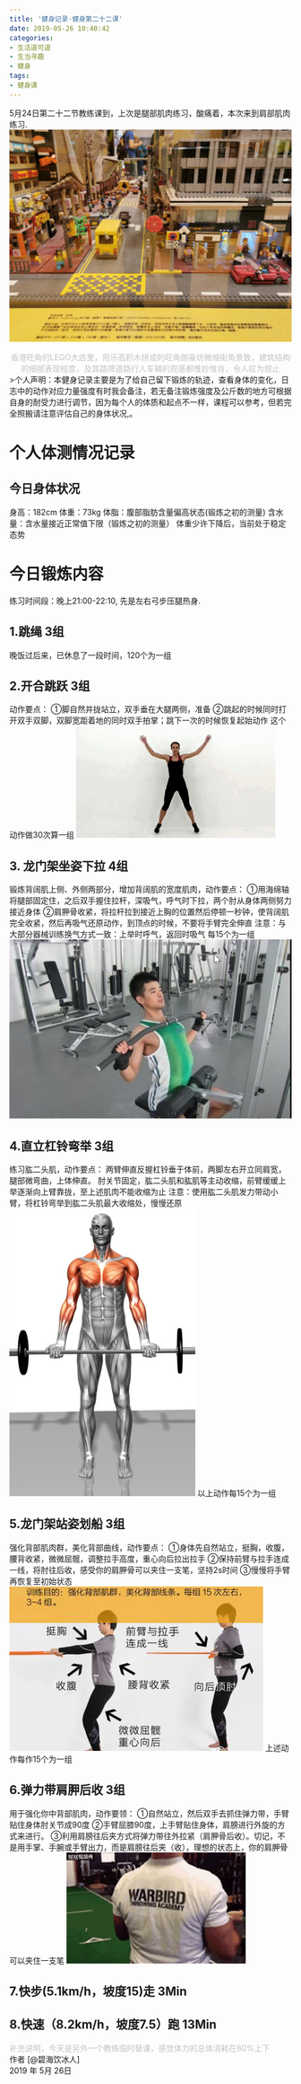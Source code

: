 ```yaml
---
title: '健身记录-健身第二十二课'
date: 2019-05-26 10:40:42
categories:
- 生活道可道
- 生当寻趣
- 健身
tags:
- 健身课
---
```



5月24日第二十二节教练课到，上次是腿部肌肉练习，酸痛着，本次来到肩部肌肉练习.
![](https://raw.githubusercontent.com/liruixue/muqiaosite/master/images/life-gym/class22-home-wangjiao.jpg)
<center><font color=#c3c3c3>香港旺角的LEGO大店里，用乐高积木拼成的旺角朗豪坊微缩街角景致，建筑结构的细腻表现程度，及其路牌道路行人车辆的观感都惟妙惟肖，令人叹为观止</font></center>
<!-- more -->
>个人声明：本健身记录主要是为了给自己留下锻炼的轨迹，查看身体的变化，日志中的动作对应力量强度有时我会备注，若无备注锻炼强度及公斤数的地方可根据自身的耐受力进行调节，因为每个人的体质和起点不一样，课程可以参考，但若完全照搬请注意评估自己的身体状况,。


#  个人体测情况记录
##  今日身体状况
身高：182cm
体重：73kg
体脂：腹部脂肪含量偏高状态(锻炼之初的测量)
含水量：含水量接近正常值下限（锻炼之初的测量）
体重少许下降后，当前处于稳定态势
#  今日锻炼内容
练习时间段：晚上21:00-22:10, 先是左右弓步压腿热身.
##  1.跳绳   3组
晚饭过后来，已休息了一段时间，120个为一组
##  2.开合跳跃   3组
动作要点：
①脚自然并拢站立，双手垂在大腿两侧，准备
②跳起的时候同时打开双手双脚，双脚宽距着地的同时双手拍掌；跳下一次的时候恢复起始动作
这个动作做30次算一组
![](https://raw.githubusercontent.com/liruixue/muqiaosite/master/images/life-gym/class1-jump-papa.gif)
##  3. 龙门架坐姿下拉  4组
锻炼背阔肌上侧、外侧两部分，增加背阔肌的宽度肌肉，动作要点：
①用海绵轴将腿部固定住，之后双手握住拉杆，深吸气，呼气时下拉，两个肘从身体两侧努力接近身体
②肩胛骨收紧，将拉杆拉到接近上胸的位置然后停顿一秒钟，使背阔肌完全收紧，然后再吸气还原动作，到顶点的时候，不要将手臂完全伸直
注意：与大部分器械训练换气方式一致：上举时呼气，返回时吸气
每15个为一组
![](https://raw.githubusercontent.com/liruixue/muqiaosite/master/images/life-gym/class7-seat-gonger.jpg)

##  4.直立杠铃弯举  3组
练习肱二头肌，动作要点：
两臂伸直反握杠铃垂于体前，两脚左右开立同肩宽，腿部微弯曲，上体伸直。
肘关节固定，肱二头肌和肱肌等主动收缩，前臂缓缓上举逐渐向上臂靠拢，至上述肌肉不能收缩为止
注意：使用肱二头肌发力带动小臂，将杠铃弯举到肱二头肌最大收缩处，慢慢还原
![](https://raw.githubusercontent.com/liruixue/muqiaosite/master/images/life-gym/class22-gangling.gif)
以上动作每15个为一组

##  5.龙门架站姿划船  3组
强化背部肌肉群，美化背部曲线，动作要点：
①身体先自然站立，挺胸，收腹，腰背收紧，微微屈髋，调整拉手高度，重心向后拉出拉手
②保持前臂与拉手连成一线，将肘往后收，感受你的肩胛骨可以夹住一支笔，坚持2s时间
③慢慢将手臂再恢复至初始状态
![](https://raw.githubusercontent.com/liruixue/muqiaosite/master/images/life-gym/class22-boat.jpg)
上述动作每作15个为一组

##  6.弹力带肩胛后收  3组
用于强化你中背部肌肉，动作要领：
①自然站立，然后双手去抓住弹力带，手臂贴住身体肘关节成90度
②手臂屈膝90度，上手臂贴住身体，肩膀进行外旋的方式来进行。
③利用肩膀往后夹方式将弹力带往外拉紧（肩胛骨后收）。切记，不是用手掌、手腕或手臂出力，而是肩膀往后夹（收），理想的状态上，你的肩胛骨可以夹住一支笔
![](https://raw.githubusercontent.com/liruixue/muqiaosite/master/images/life-gym/class3-tanlidai.gif)

##  7.快步(5.1km/h，坡度15)走          3Min
##  8.快速（8.2km/h，坡度7.5）跑          13Min


<font color=#c3c3c3>补充说明，今天是另外一个教练临时替课，感觉体力的总体消耗在80%上下</font>
</br>
作者 [@碧海饮冰人]    
2019 年 5月 26日    



